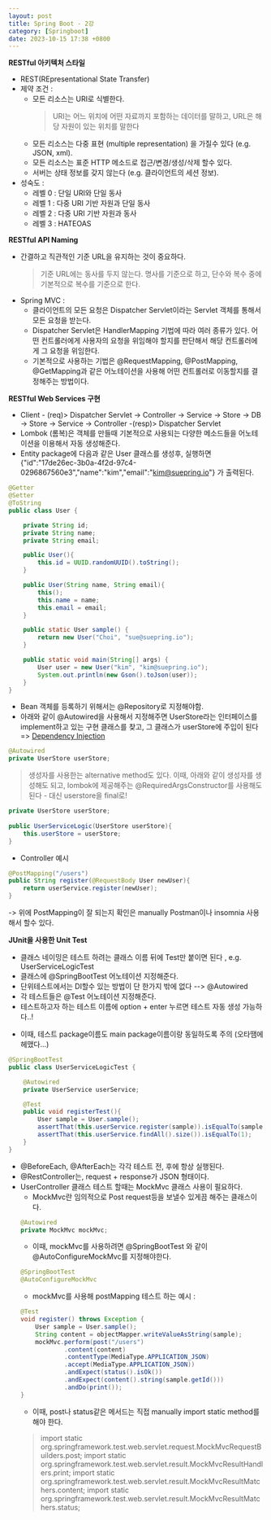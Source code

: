 ```yaml
---
layout: post
title: Spring Boot - 2강
category: [Springboot]
date: 2023-10-15 17:38 +0800
---
```


**RESTful 아키텍처 스타일**
- REST(REpresentational State Transfer) 
- 제약 조건 :
    - 모든 리소스는 URI로 식별한다. 
        > URI는 어느 위치에 어떤 자료까지 포함하는 데이터를 말하고, URL은 해당 자원이 있는 위치를 말한다
    - 모든 리소스는 다중 표현 (multiple representation) 을 가질수 있다 (e.g. JSON, xml).
    - 모든 리소스는 표준 HTTP 메소드로 접근/변경/생성/삭제 할수 있다. 
    - 서버는 상태 정보를 갖지 않는다 (e.g. 클라이언트의 세션 정보). 
- 성숙도 : 
    - 레벨 0 : 단일 URI와 단일 동사
    - 레벨 1 : 다중 URI 기반 자원과 단일 동사
    - 레벨 2 : 다중 URI 기반 자원과 동사
    - 레벨 3 : HATEOAS

**RESTful API Naming**
- 간결하고 직관적인 기준 URL을 유지하는 것이 중요하다.
    > 기준 URL에는 동사를 두지 않는다. 
    > 명사를 기준으로 하고, 단수와 복수 중에 기본적으로 복수를 기준으로 한다. 
- Spring MVC : 
    - 클라이언트의 모든 요청은 Dispatcher Servlet이라는 Servlet 객체를 통해서 모든 요청을 받는다.
    - Dispatcher Servlet은 HandlerMapping 기법에 따라 여러 종류가 있다. 어떤 컨트롤러에게 사용자의 요청을 위임해야 할지를 판단해서 해당 컨트롤러에게 그 요청을 위임한다. 
    - 기본적으로 사용하는 기법은 @RequestMapping, @PostMapping, @GetMapping과 같은 어노테이션을 사용해 어떤 컨트롤러로 이동할지를 결정해주는 방법이다. 

**RESTful Web Services 구현**
- Client - (req)> Dispatcher Servlet ->  Controller -> Service -> Store -> DB -> Store -> Service -> Controller -(resp)> Dispatcher Servlet
- Lombok (롬복)은 객체를 만들때 기본적으로 사용되는 다양한 메소드들을 어노테이션을 이용해서 자동 생성해준다. 
- Entity package에 다음과 같은 User 클래스를 생성후, 실행하면 {"id":"17de26ec-3b0a-4f2d-97c4-0296867560e3","name":"kim","email":"kim@suepring.io"} 가 출력된다. 
```java
@Getter
@Setter
@ToString
public class User {

    private String id;
    private String name;
    private String email;

    public User(){
        this.id = UUID.randomUUID().toString();
    }

    public User(String name, String email){
        this();
        this.name = name;
        this.email = email;
    }

    public static User sample() {
        return new User("Choi", "sue@suepring.io");
    }

    public static void main(String[] args) {
        User user = new User("kim", "kim@suepring.io");
        System.out.println(new Gson().toJson(user));
    }
}
```
- Bean 객체를 등록하기 위해서는 @Repository로 지정해야함. 
- 아래와 같이 @Autowired을 사용해서 지정해주면 UserStore라는 인터페이스를 implement하고 있는 구현 클래스를 찾고, 그 클래스가 userStore에 주입이 된다 => <u>Dependency Injection</u>
```java
@Autowired
private UserStore userStore;
```
> 생성자를 사용한는 alternative method도 있다. 이때, 아래와 같이 생성자를 생성해도 되고, lombok에 제공해주는 @RequiredArgsConstructor를 사용해도 된다 - 대신 userstore을 final로!
```java
private UserStore userStore;
    
public UserServiceLogic(UserStore userStore){
    this.userStore = userStore;
}
```
- Controller 예시
```java
@PostMapping("/users")
public String register(@RequestBody User newUser){
    return userService.register(newUser);
}
```
-> 위에 PostMapping이 잘 되는지 확인은 manually Postman이나 insomnia 사용해서 할수 있다. 

**JUnit을 사용한 Unit Test**
- 클래스 네이밍은 테스트 하려는 클래스 이름 뒤에 Test만 붙이면 된다 , e.g. UserServiceLogicTest 
- 클래스에 @SpringBootTest 어노테이션 지정해준다.
- 단위테스트에서는 DI할수 있는 방법이 단 한가지 밖에 없다 --> @Autowired
- 각 테스트들은 @Test 어노테이션 지정해준다.
- 테스트하고자 하는 테스트 이름에 option + enter 누르면 테스트 자동 생성 가능하다..!
* 이때, 테스트 package이름도 main package이름이랑 동일하도록 주의 (오타땜에 헤맸다...)
```java
@SpringBootTest
public class UserServiceLogicTest {

    @Autowired
    private UserService userService;

    @Test
    public void registerTest(){
        User sample = User.sample();
        assertThat(this.userService.register(sample)).isEqualTo(sample.getId());
        assertThat(this.userService.findAll().size()).isEqualTo(1);
    }
} 
```
- @BeforeEach, @AfterEach는 각각 테스트 전, 후에 항상 실행된다. 
- @RestController는, request + response가 JSON 형태이다. 
- UserController 클래스 테스트 할때는 MockMvc 클래스 사용이 필요하다.
    - MockMvc란 임의적으로 Post request등을 보낼수 있게끔 해주는 클래스이다. 
    ```java
    @Autowired
    private MockMvc mockMvc;
    ```
    - 이때, mockMvc를 사용하려면 @SpringBootTest 와 같이 @AutoConfigureMockMvc를 지정해야한다. 
    ```java
    @SpringBootTest
    @AutoConfigureMockMvc
    ```
    - mockMvc를 사용해 postMapping 테스트 하는 예시 : 
    ```java
    @Test
    void register() throws Exception {
        User sample = User.sample();
        String content = objectMapper.writeValueAsString(sample);
        mockMvc.perform(post("/users")
                .content(content)
                .contentType(MediaType.APPLICATION_JSON)
                .accept(MediaType.APPLICATION_JSON))
                .andExpect(status().isOk())
                .andExpect(content().string(sample.getId()))
                .andDo(print());
    }
    ```
    - 이때, post나 status같은 메서드는 직접 manually import static method를 해야 한다. 
    > import static org.springframework.test.web.servlet.request.MockMvcRequestBuilders.post; 
    > import static org.springframework.test.web.servlet.result.MockMvcResultHandlers.print; 
    > import static org.springframework.test.web.servlet.result.MockMvcResultMatchers.content; 
    > import static org.springframework.test.web.servlet.result.MockMvcResultMatchers.status;